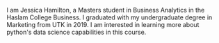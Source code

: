 I am Jessica Hamilton, a Masters student in Business Analytics in the Haslam College Business. I graduated with my undergraduate degree in Marketing from UTK in 2019. I am interested in learning more about python's data science capabilities in this course.
